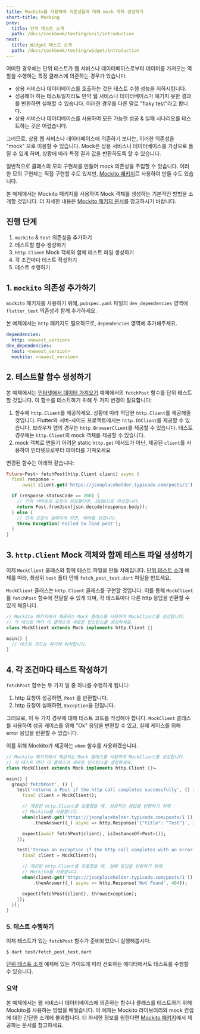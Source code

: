 ```yaml
---
title: Mockito를 사용하여 의존성들에 대해 mock 객체 생성하기
short-title: Mocking
prev:
  title: 단위 테스트 소개
  path: /docs/cookbook/testing/unit/introduction
next:
  title: Widget 테스트 소개
  path: /docs/cookbook/testing/widget/introduction
---
```


어떠한 경우에는 단위 테스트가 웹 서비스나 데이터베이스로부터 데이터를 가져오는 역할을
수행하는 특정 클래스에 의존하는 경우가 있습니다.

  * 상용 서비스나 데이터베이스를 호출하는 것은 테스트 수행 성능을 저하시킵니다.
  * 성공해야 하는 테스트일지라도 만약 웹 서비스나 데이터베이스가 예기치 못한 결과를 
    반환하면 실패할 수 있습니다. 이러한 경우를 다른 말로 "flaky test"라고 합니다.
  * 상용 서비스나 데이터베이스를 사용하여 모든 가능한 성공 & 실패 시나리오를 테스트하는
    것은 어렵습니다.

그러므로, 상용 웹 서비스나 데이터베이스에 의존하기 보다는, 이러한 의존성을 
"mock" 으로 이용할 수 있습니다. Mock은 상용 서비스나 데이터베이스를 가상으로
돌릴 수 있게 하며, 상황에 따라 특정 결과 값을 반환하도록 할 수 있습니다.

일반적으로 클래스의 모의 구현체를 만들어 mock 의존성을 주입할 수 있습니다.
이러한 모의 구현체는 직접 구현할 수도 있지만, [Mockito 패키지]({{site.pub-pkg}}/mockito)르
사용하여 만들 수도 있습니다.

본 에제에서는 Mockito 패키지를 사용하여 Mock 객체를 생성하는 기본적인 방법을 
소개할 것입니다. 더 자세한 내용은 [Mockito 패키지 문서]({{site.pub-pkg}}/mockito)를
참고하시기 바랍니다.

## 진행 단계

  1. `mockito` & `test` 의존성을 추가하기
  2. 테스트할 함수 생성하기
  3. `http.Client` Mock 객체와 함께 테스트 파일 생성하기
  4. 각 조건마다 테스트 작성하기
  5. 테스트 수행하기

## 1. `mockito` 의존성 추가하기

`mockito` 패키지를 사용하기 위해, `pubspec.yaml` 파일의 `dev_dependencies` 영역에
`flutter_test` 의존성과 함께 추가하세요.

본 예제에서는 `http` 패키지도 필요하므로, `dependencies` 영역에 추가해주세요.

```yaml
dependencies:
  http: <newest_version>
dev_dependencies:
  test: <newest_version>
  mockito: <newest_version>
```

## 2. 테스트할 함수 생성하기

본 예제에서는 [인터넷에서 데이터 가져오기](/docs/cookbook/networking/fetch-data/) 
예제에서의 `fetchPost` 함수를 단위 테스트할 것입니다. 이 함수를 테스트하기 위해 
두 가지 변경이 필요합니다:

  1. 함수에 `http.Client`를 제공하세요. 상황에 따라 적당한 `http.Client`를 제공해줄 
     것입니다. Flutter와 서버-사이드 프로젝트에서는 `http.IOClient`를 제공할 수 있습니다.
     브라우져 앱의 경우는 `http.BrowserClient`를 제공할 수 있습니다.
     테스트 경우에는 `http.Client`의 mock 객체를 제공할 수 있습니다.
  2. mock 객체로 만들기 어려운 static `http.get` 메서드가 아닌, 
     제공된 `client`를 사용하여 인터넷으로부터 데이터를 가져오세요

변경된 함수는 아래와 같습니다:

<!-- skip -->
```dart
Future<Post> fetchPost(http.Client client) async {
  final response =
      await client.get('https://jsonplaceholder.typicode.com/posts/1');

  if (response.statusCode == 200) {
    // 만약 서버로의 요청이 성공했다면, JSON으로 파싱합니다.
    return Post.fromJson(json.decode(response.body));
  } else {
    // 만약 요청이 실패하게 되면, 에러를 던집니다.
    throw Exception('Failed to load post');
  }
}
```

## 3. `http.Client` Mock 객체와 함께 테스트 파일 생성하기

이제 `MockClient` 클래스와 함께 테스트 파일을 만들 차례입니다.
[단위 테스트 소개](/docs/cookbook/testing/unit/introduction)
예제를 따라, 최상위 `test` 폴더 안에 `fetch_post_test.dart` 파일을 만드세요.

`MockClient` 클래스는 `http.Client` 클래스를 구현할 것입니다. 이를 통해 
`MockClient`를 `fetchPost` 함수에 전달할 수 있게 되며, 각 테스트마다
다른 http 응답을 반환할 수 있게 해줍니다.

<!-- skip -->
```dart
// Mockito 패키지에서 제공되는 Mock 클래스를 사용하여 MockClient를 생성합니다.
// 각 테스트 마다 이 클래스의 새로운 인스턴스를 생성하세요.
class MockClient extends Mock implements http.Client {}

main() {
  // 테스트 코드는 여기에 위치합니다.
}
```

## 4. 각 조건마다 테스트 작성하기

`fetchPost` 함수는 두 가지 일 중 하나를 수행하게 됩니다:

  1. http 요청이 성공하면, `Post` 를 반환합니다.
  2. http 요청이 실패하면, `Exception`을 던집니다.

그러므로, 이 두 가지 경우에 대해 테스트 코드를 작성해야 합니다.
`MockClient` 클래스를 사용하여 성공 케이스를 위해 "Ok" 
응답을 반환할 수 있고, 실패 케이스를 위해 error 응답을 반환할 수 있습니다.

이를 위해 Mockito가 제공하는 `when` 함수를 사용하겠습니다.

<!-- skip -->
```dart
// Mockito 패키지에서 제공되는 Mock 클래스를 사용하여 MockClient를 생성합니다.
// 각 테스트 마다 이 클래스의 새로운 인스턴스를 생성하세요.
class MockClient extends Mock implements http.Client {}ㄴ

main() {
  group('fetchPost', () {
    test('returns a Post if the http call completes successfully', () async {
      final client = MockClient();

      // 제공된 http.Client를 호출했을 때, 성공적인 응답을 반환하기 위해 
      // Mockito를 사용합니다.
      when(client.get('https://jsonplaceholder.typicode.com/posts/1'))
          .thenAnswer((_) async => http.Response('{"title": "Test"}', 200));

      expect(await fetchPost(client), isInstanceOf<Post>());
    });

    test('throws an exception if the http call completes with an error', () {
      final client = MockClient();

      // 제공된 http.Client를 호출했을 때, 실패 응답을 반환하기 위해 
      // Mockito를 사용합니다.
      when(client.get('https://jsonplaceholder.typicode.com/posts/1'))
          .thenAnswer((_) async => http.Response('Not Found', 404));

      expect(fetchPost(client), throwsException);
    });
  });
}
```

### 5. 테스트 수행하기

이제 테스트가 있는 `fetchPost` 함수가 준비되었으니 실행해봅시다.

```terminal
$ dart test/fetch_post_test.dart
```

[단위 테스트 소개](/docs/cookbook/testing/unit/introduction#run-tests-using-intellij-or-vscode)
예제에 있는 가이드에 따라 선호하는 에디터에서도 테스트를 수행할 수 있습니다.

### 요약

본 예제에서는 웹 서비스나 데이터베이스에 의존하는 함수나 클래스를 테스트하기 위해 
Mockito를 사용하는 방법을 배웠습니다. 이 예제는 Mockito 라이브러리와 mock 컨셉에 
대한 간단한 소개에 불과합니다. 더 자세한 정보를 원한다면 
[Mockito 패키지]({{site.pub-pkg}}/mockito)에서 제공하는 문서를 참고하세요.
